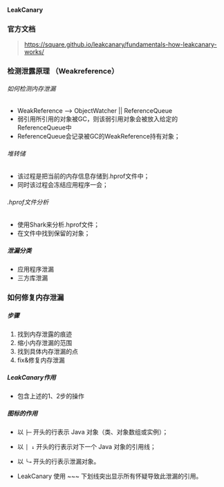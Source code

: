 #### LeakCanary

### 官方文档

> https://square.github.io/leakcanary/fundamentals-how-leakcanary-works/

### 检测泄露原理 （Weakreference）

###### 如何检测内存泄漏

- WeakReference --> ObjectWatcher || ReferenceQueue
- 弱引用所引用的对象被GC，则该弱引用对象会被放入给定的ReferenceQueue中
- ReferenceQueue会记录被GC的WeakReference持有对象；

###### 堆转储

- 该过程是把当前的内存信息存储到.hprof文件中；
- 同时该过程会冻结应用程序一会；

###### .hprof文件分析

- 使用Shark来分析.hprof文件；
- 在文件中找到保留的对象；

##### 泄漏分类

- 应用程序泄漏
- 三方库泄漏

### 如何修复内存泄漏

##### 步骤

1. 找到内存泄露的痕迹
2. 缩小内存泄漏的范围
3. 找到具体内存泄漏的点
4. fix&修复内存泄漏

##### LeakCanary作用

- 包含上述的1、2步的操作

##### 图标的作用

- 以 `├─` 开头的行表示 Java 对象（类、对象数组或实例）；

- 以 `│ ↓` 开头的行表示对下一个 Java 对象的引用线；
- 以 `╰→` 开头的行表示泄漏对象。
- LeakCanary 使用 ~~~ 下划线突出显示所有怀疑导致此泄漏的引用。

